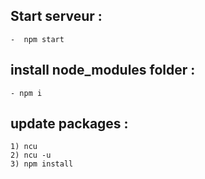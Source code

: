 ## Start serveur :
```
-  npm start
```
## install node_modules folder : 
```
- npm i
```
## update packages : 
```
1) ncu
2) ncu -u
3) npm install
```